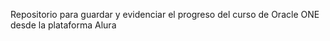 Repositorio para guardar y evidenciar el progreso del curso de Oracle ONE desde la plataforma Alura

